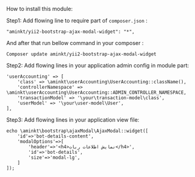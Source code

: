 How to install this module:

Step1: Add flowing line to require part of `composer.json` :
```
"aminkt/yii2-bootstrap-ajax-modal-widget": "*",
```

And after that run bellow command in your composer :
```
Composer update aminkt/yii2-bootstrap-ajax-modal-widget
```

Step2: Add flowing lines in your application admin config in module part:

```
'userAccounting' => [
    'class' => \aminkt\userAccounting\UserAccounting::className(),
    'controllerNamespace' => \aminkt\userAccounting\UserAccounting::ADMIN_CONTROLLER_NAMESPACE,
    'transactionModel' => '\your\transaction-model\class',
    'userModel' => '\your\user-model\User',
],
```

Step3: Add flowing lines in your application view file:

```
echo \aminkt\bootstrap\ajaxModal\AjaxModal::widget([
    'id'=>'bot-details-content',
    'modalOptions'=>[
        'header'=>'<h4>نمایش اطلاعات ربات</h4>',
        'id'=>'bot-details',
        'size'=>'modal-lg',
    ]
]);
```